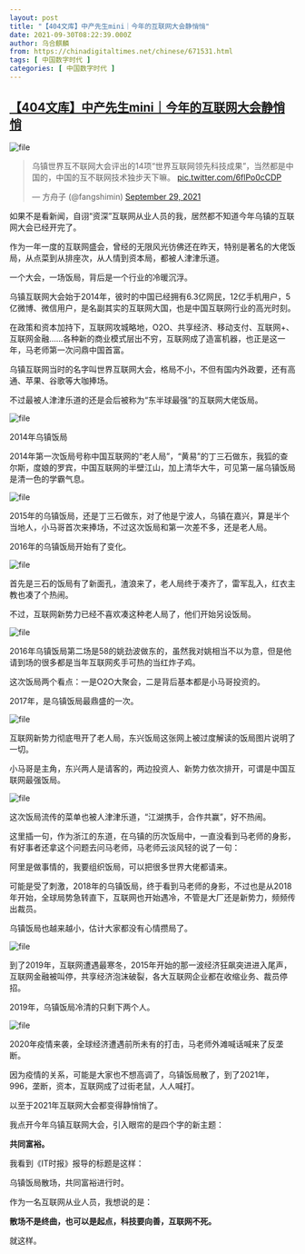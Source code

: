 ```yaml
---
layout: post
title: "【404文库】中产先生mini｜今年的互联网大会静悄悄"
date: 2021-09-30T08:22:39.000Z
author: 乌合麒麟
from: https://chinadigitaltimes.net/chinese/671531.html
tags: [ 中国数字时代 ]
categories: [ 中国数字时代 ]
---
```

<!--1632990159000-->
[【404文库】中产先生mini｜今年的互联网大会静悄悄](https://chinadigitaltimes.net/chinese/671531.html)
------

<div>
<p><img src="https://chinadigitaltimes.net/chinese/files/2021/09/image-1632989254547.png" alt="file" /></p><blockquote class="twitter-tweet" data-width="550" data-dnt="true"><p lang="zh" dir="ltr">乌镇世界互不联网大会评出的14项“世界互联网领先科技成果”，当然都是中国的，中国的互不联网技术独步天下嘛。 <a href="https://t.co/6flPo0cCDP">pic.twitter.com/6flPo0cCDP</a></p><p>&mdash; 方舟子 (@fangshimin) <a href="https://twitter.com/fangshimin/status/1443106498230448128?ref_src=twsrc%5Etfw">September 29, 2021</a></p></blockquote><p><script async src="https://platform.twitter.com/widgets.js" charset="utf-8"></script></p><p>如果不是看新闻，自诩“资深”互联网从业人员的我，居然都不知道今年乌镇的互联网大会已经开完了。</p><p>作为一年一度的互联网盛会，曾经的无限风光彷佛还在昨天，特别是著名的大佬饭局，从点菜到从排座次，从人情到资本局，都被人津津乐道。</p><p>一个大会，一场饭局，背后是一个行业的冷暖沉浮。</p><p>乌镇互联网大会始于2014年，彼时的中国已经拥有6.3亿网民，12亿手机用户，5亿微博、微信用户，是名副其实的互联网大国，也是中国互联网行业的高光时刻。</p><p>在政策和资本加持下，互联网攻城略地，O2O、共享经济、移动支付、互联网+、互联网金融……各种新的商业模式层出不穷，互联网成了造富机器，也正是这一年，马老师第一次问鼎中国首富。</p><p>乌镇互联网当时的名字叫世界互联网大会，格局不小，不但有国内外政要，还有高通、苹果、谷歌等大咖捧场。</p><p>不过最被人津津乐道的还是会后被称为“东半球最强”的互联网大佬饭局。</p><p><img src="https://chinadigitaltimes.net/chinese/files/2021/09/image-1632989687433.png" alt="file" /></p><div class="ts"> 2014年乌镇饭局 </div><p>2014年第一次饭局号称中国互联网的“老人局”，“黄易”的丁三石做东，我狐的查尔斯，度娘的罗宾，中国互联网的半壁江山，加上清华大牛，可见第一届乌镇饭局是清一色的学霸气息。</p><p><img src="https://chinadigitaltimes.net/chinese/files/2021/09/image-1632989732653.png" alt="file" /></p><p>2015年的乌镇饭局，还是丁三石做东，对了他是宁波人，乌镇在嘉兴，算是半个当地人，小马哥首次来捧场，不过这次饭局和第一次差不多，还是老人局。</p><p>2016年的乌镇饭局开始有了变化。</p><p><img src="https://chinadigitaltimes.net/chinese/files/2021/09/image-1632989859716.png" alt="file" /></p><p>首先是三石的饭局有了新面孔，渣浪来了，老人局终于凑齐了，雷军乱入，红衣主教也凑了个热闹。</p><p>不过，互联网新势力已经不喜欢凑这种老人局了，他们开始另设饭局。</p><p><img src="https://chinadigitaltimes.net/chinese/files/2021/09/image-1632989880239.png" alt="file" /></p><p>2016年乌镇饭局第二场是58的姚劲波做东的，虽然我对姚相当不以为意，但是他请到场的很多都是当年互联网炙手可热的当红炸子鸡。</p><p>这次饭局两个看点：一是O2O大聚会，二是背后基本都是小马哥投资的。</p><p>2017年，是乌镇饭局最鼎盛的一次。</p><p><img src="https://chinadigitaltimes.net/chinese/files/2021/09/image-1632989905555.png" alt="file" /></p><p>互联网新势力彻底甩开了老人局，东兴饭局这张网上被过度解读的饭局图片说明了一切。</p><p>小马哥是主角，东兴两人是请客的，两边投资人、新势力依次排开，可谓是中国互联网最强饭局。</p><p><img src="https://chinadigitaltimes.net/chinese/files/2021/09/image-1632989919083.png" alt="file" /></p><p>这次饭局流传的菜单也被人津津乐道，“江湖携手，合作共赢”，好不热闹。</p><p>这里插一句，作为浙江的东道，在乌镇的历次饭局中，一直没看到马老师的身影，有好事者还拿这个问题去问马老师，马老师云淡风轻的说了一句：</p><p>阿里是做事情的，我要组织饭局，可以把很多世界大佬都请来。</p><p>可能是受了刺激，2018年的乌镇饭局，终于看到马老师的身影，不过也是从2018年开始，全球局势急转直下，互联网也开始遇冷，不管是大厂还是新势力，频频传出裁员。</p><p>乌镇饭局也越来越小，估计大家都没有心情攒局了。</p><p><img src="https://chinadigitaltimes.net/chinese/files/2021/09/image-1632989940603.png" alt="file" /></p><p>到了2019年，互联网遭遇最寒冬，2015年开始的那一波经济狂飙突进进入尾声，互联网金融被叫停，共享经济泡沫破裂，各大互联网企业都在收缩业务、裁员停招。</p><p>2019年，乌镇饭局冷清的只剩下两个人。</p><p><img src="https://chinadigitaltimes.net/chinese/files/2021/09/image-1632989956499.png" alt="file" /></p><p>2020年疫情来袭，全球经济遭遇前所未有的打击，马老师外滩喊话喊来了反垄断。</p><p>因为疫情的关系，可能是大家也不想高调了，乌镇饭局散了，到了2021年，996，垄断，资本，互联网成了过街老鼠，人人喊打。</p><p>以至于2021年互联网大会都变得静悄悄了。</p><p>我点开今年乌镇互联网大会，引入眼帘的是四个字的新主题：</p><p><strong>共同富裕。</strong></p><p>我看到《IT时报》报导的标题是这样：</p><p>乌镇饭局散场，共同富裕进行时。</p><p>作为一名互联网从业人员，我想说的是：</p><p><strong>散场不是终曲，也可以是起点，科技要向善，互联网不死。</strong></p><p>就这样。</p>
</div>
